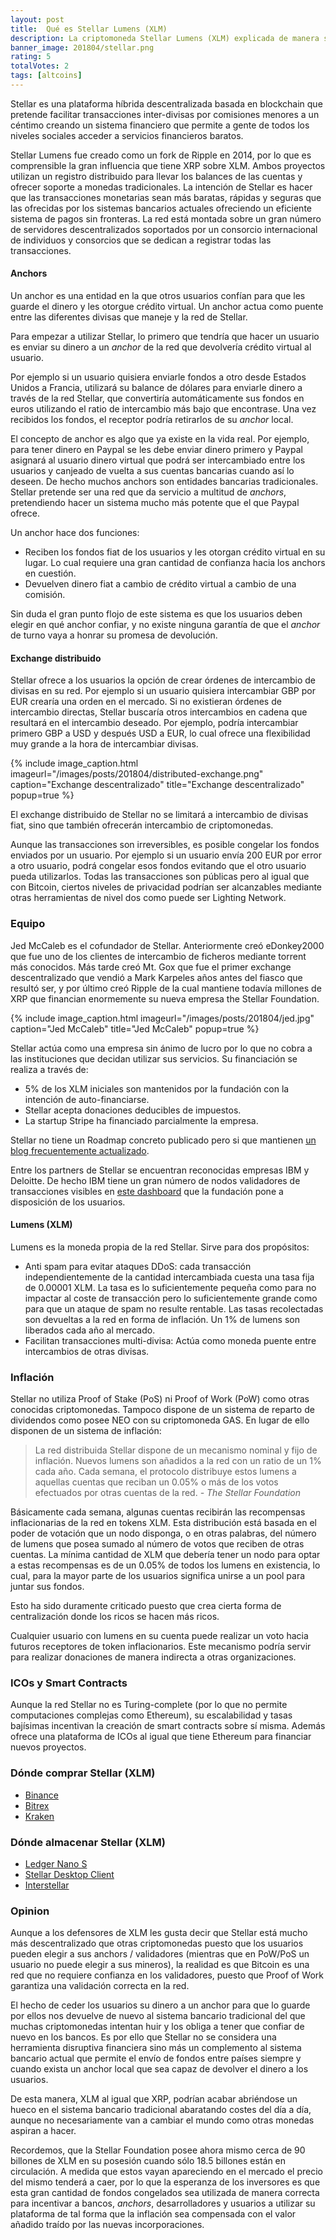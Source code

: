 ```yaml
---
layout: post
title:  Qué es Stellar Lumens (XLM)
description: La criptomoneda Stellar Lumens (XLM) explicada de manera sencilla. Dónde comprar y guardar.
banner_image: 201804/stellar.png
rating: 5
totalVotes: 2
tags: [altcoins]
---
```


Stellar es una plataforma híbrida descentralizada basada en blockchain que pretende facilitar transacciones inter-divisas por comisiones menores a un céntimo creando un sistema financiero que permite a gente de todos los niveles sociales acceder a servicios financieros baratos.

<!--more-->

Stellar Lumens fue creado como un fork de Ripple en 2014, por lo que es comprensible la gran influencia que tiene XRP sobre XLM. Ambos proyectos utilizan un registro distribuido para llevar los balances de las cuentas y ofrecer soporte a monedas tradicionales. La intención de Stellar es hacer que las transacciones monetarias sean más baratas, rápidas y seguras que las ofrecidas por los sistemas bancarios actuales ofreciendo un eficiente sistema de pagos sin fronteras. La red está montada sobre un gran número de servidores descentralizados soportados por un consorcio internacional de individuos y consorcios que se dedican a registrar todas las transacciones.

#### Anchors

Un anchor es una entidad en la que otros usuarios confían para que les guarde el dinero y les otorgue crédito virtual. Un anchor actua como puente entre las diferentes divisas que maneje y la red de Stellar.

Para empezar a utilizar Stellar, lo primero que tendría que hacer un usuario es enviar su dinero a un *anchor* de la red que devolvería crédito virtual al usuario.

Por ejemplo si un usuario quisiera enviarle fondos a otro desde Estados Unidos a Francia, utilizará su balance de dólares para enviarle dinero a través de la red Stellar, que convertiría automáticamente sus fondos en euros utilizando el ratio de intercambio más bajo que encontrase. Una vez recibidos los fondos, el receptor podría retirarlos de su *anchor* local.

El concepto de anchor es algo que ya existe en la vida real. Por ejemplo, para tener dinero en Paypal se les debe enviar dinero primero y Paypal asignará al usuario dinero virtual que podrá ser intercambiado entre los usuarios y canjeado de vuelta a sus cuentas bancarias cuando así lo deseen. De hecho muchos anchors son entidades bancarias tradicionales. Stellar pretende ser una red que da servicio a multitud de *anchors*, pretendiendo hacer un sistema mucho más potente que el que Paypal ofrece.

Un anchor hace dos funciones:

- Reciben los fondos fiat de los usuarios y les otorgan crédito virtual en su lugar. Lo cual requiere una gran cantidad de confianza hacia los anchors en cuestión.
- Devuelven dinero fiat a cambio de crédito virtual a cambio de una comisión.

Sin duda el gran punto flojo de este sistema es que los usuarios deben elegir en qué anchor confiar, y no existe ninguna garantía de que el *anchor* de turno vaya a honrar su promesa de devolución.

#### Exchange distribuido

Stellar ofrece a los usuarios la opción de crear órdenes de intercambio de divisas en su red. Por ejemplo si un usuario quisiera intercambiar GBP por EUR crearía una orden en el mercado. Si no existieran órdenes de intercambio directas, Stellar buscaría otros intercambios en cadena que resultará en el intercambio deseado. Por ejemplo, podría intercambiar primero GBP a USD y después USD a EUR, lo cual ofrece una flexibilidad muy grande a la hora de intercambiar divisas.

{% include image_caption.html imageurl="/images/posts/201804/distributed-exchange.png" caption="Exchange descentralizado" title="Exchange descentralizado" popup=true %}

El exchange distribuido de Stellar no se limitará a intercambio de divisas fiat, sino que también ofrecerán intercambio de criptomonedas.

Aunque las transacciones son irreversibles, es posible congelar los fondos enviados por un usuario. Por ejemplo si un usuario envía 200 EUR por error a otro usuario, podrá congelar esos fondos evitando que el otro usuario pueda utilizarlos. Todas las transacciones son públicas pero al igual que con Bitcoin, ciertos niveles de privacidad podrían ser alcanzables mediante otras herramientas de nivel dos como puede ser Lighting Network.

### Equipo

Jed McCaleb es el cofundador de Stellar. Anteriormente creó eDonkey2000 que fue uno de los clientes de intercambio de ficheros mediante torrent más conocidos. Más tarde creó Mt. Gox que fue el primer exchange descentralizado que vendió a Mark Karpeles años antes del fiasco que resultó ser, y por último creó Ripple de la cual mantiene todavía millones de XRP que financian enormemente su nueva empresa the Stellar Foundation.

{% include image_caption.html imageurl="/images/posts/201804/jed.jpg" caption="Jed McCaleb" title="Jed McCaleb" popup=true %}

Stellar actúa como una empresa sin ánimo de lucro por lo que no cobra a las instituciones que decidan utilizar sus servicios. Su financiación se realiza a través de:
- 5% de los XLM iniciales son mantenidos por la fundación con la intención de auto-financiarse.
- Stellar acepta donaciones deducibles de impuestos.
- La startup Stripe ha financiado parcialmente la empresa.

Stellar no tiene un Roadmap concreto publicado pero si que mantienen <a rel="nofollow" href="https://www.stellar.org/blog/">un blog frecuentemente actualizado</a>.

Entre los partners de Stellar se encuentran reconocidas empresas IBM y Deloitte. De hecho IBM tiene un gran número de nodos validadores de transacciones visibles en <a rel="nofollow" href="https://dashboard.stellar.org/">este dashboard</a> que la fundación pone a disposición de los usuarios.

#### Lumens (XLM)

Lumens es la moneda propia de la red Stellar. Sirve para dos propósitos:

- Anti spam para evitar ataques DDoS: cada transacción independientemente de la cantidad intercambiada cuesta una tasa fija de 0.00001 XLM. La tasa es lo suficientemente pequeña como para no impactar al coste de transacción pero lo suficientemente grande como para que un ataque de spam no resulte rentable. Las tasas recolectadas son devueltas a la red en forma de inflación. Un 1% de lumens son liberados cada año al mercado.
- Facilitan transacciones multi-divisa: Actúa como moneda puente entre intercambios de otras divisas.

### Inflación

Stellar no utiliza Proof of Stake (PoS) ni Proof of Work (PoW) como otras conocidas criptomonedas. Tampoco dispone de un sistema de reparto de dividendos como posee NEO con su criptomoneda GAS. En lugar de ello disponen de un sistema de inflación:

> La red distribuida Stellar dispone de un mecanismo nominal y fijo de inflación. Nuevos lumens son añadidos a la red con un ratio de un 1% cada año. Cada semana, el protocolo distribuye estos lumens a aquellas cuentas que reciban un 0.05% o más de los votos efectuados por otras cuentas de la red. <cite>- The Stellar Foundation</cite>

Básicamente cada semana, algunas cuentas recibirán las recompensas inflacionarias de la red en tokens XLM. Esta distribución está basada en el poder de votación que un nodo disponga, o en otras palabras, del número de lumens que posea sumado al número de votos que reciben de otras cuentas. La mínima cantidad de XLM que debería tener un nodo para optar a estas recompensas es de un 0.05% de todos los lumens en existencia, lo cual, para la mayor parte de los usuarios significa unirse a un pool para juntar sus fondos.

Esto ha sido duramente criticado puesto que crea cierta forma de centralización donde los ricos se hacen más ricos.

Cualquier usuario con lumens en su cuenta puede realizar un voto hacia futuros receptores de token inflacionarios. Este mecanismo podría servir para realizar donaciones de manera indirecta a otras organizaciones.

### ICOs y Smart Contracts

Aunque la red Stellar no es Turing-complete (por lo que no permite computaciones complejas como Ethereum), su escalabilidad y tasas bajísimas incentivan la creación de smart contracts sobre sí misma. Además ofrece una plataforma de ICOs al igual que tiene Ethereum para financiar nuevos proyectos.

### Dónde comprar Stellar (XLM)

- <a rel="nofollow" href="https://www.binance.com/?ref=11317062">Binance</a>
- <a rel="nofollow" href="https://bittrex.com/">Bitrex</a>
- <a rel="nofollow" href="kraken.com">Kraken</a>

### Dónde almacenar Stellar (XLM)

- <a rel="nofollow" href="http://amzn.to/2i5kRoG">Ledger Nano S</a>
- <a rel="nofollow" href="https://www.stellar.org/lumens/wallets/">Stellar Desktop Client</a>
- <a rel="nofollow" href="https://www.stellar.org/lumens/wallets/">Interstellar</a>

### Opinion

Aunque a los defensores de XLM les gusta decir que Stellar está mucho más descentralizado que otras criptomonedas puesto que los usuarios pueden elegir a sus anchors / validadores (mientras que en PoW/PoS un usuario no puede elegir a sus mineros), la realidad es que Bitcoin es una red que no requiere confianza en los validadores, puesto que Proof of Work garantiza una validación correcta en la red.

El hecho de ceder los usuarios su dinero a un anchor para que lo guarde por ellos nos devuelve de nuevo al sistema bancario tradicional del que muchas criptomonedas intentan huir y los obliga a tener que confiar de nuevo en los bancos. Es por ello que Stellar no se considera una herramienta disruptiva financiera sino más un complemento al sistema bancario actual que permite el envío de fondos entre países siempre y cuando exista un anchor local que sea capaz de devolver el dinero a los usuarios.

De esta manera, XLM al igual que XRP, podrían acabar abriéndose un hueco en el sistema bancario tradicional abaratando costes del día a día, aunque no necesariamente van a cambiar el mundo como otras monedas aspiran a hacer.

Recordemos, que la Stellar Foundation posee ahora mismo cerca de 90 billones de XLM en su posesión cuando sólo 18.5 billones están en circulación. A medida que estos vayan apareciendo en el mercado el precio del mismo tenderá a caer, por lo que la esperanza de los inversores es que esta gran cantidad de fondos congelados sea utilizada de manera correcta para incentivar a bancos, *anchors*, desarrolladores y usuarios a utilizar su plataforma de tal forma que la inflación sea compensada con el valor añadido traído por las nuevas incorporaciones.



